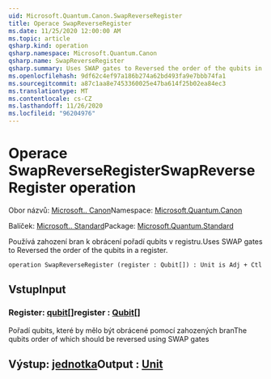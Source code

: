 ```yaml
---
uid: Microsoft.Quantum.Canon.SwapReverseRegister
title: Operace SwapReverseRegister
ms.date: 11/25/2020 12:00:00 AM
ms.topic: article
qsharp.kind: operation
qsharp.namespace: Microsoft.Quantum.Canon
qsharp.name: SwapReverseRegister
qsharp.summary: Uses SWAP gates to Reversed the order of the qubits in a register.
ms.openlocfilehash: 9df62c4ef97a186b274a62bd493fa9e7bbb74fa1
ms.sourcegitcommit: a87c1aa8e7453360025e47ba614f25b02ea84ec3
ms.translationtype: MT
ms.contentlocale: cs-CZ
ms.lasthandoff: 11/26/2020
ms.locfileid: "96204976"
---
```

# <a name="swapreverseregister-operation"></a><span data-ttu-id="f871d-102">Operace SwapReverseRegister</span><span class="sxs-lookup"><span data-stu-id="f871d-102">SwapReverseRegister operation</span></span>

<span data-ttu-id="f871d-103">Obor názvů: [Microsoft.. Canon](xref:Microsoft.Quantum.Canon)</span><span class="sxs-lookup"><span data-stu-id="f871d-103">Namespace: [Microsoft.Quantum.Canon](xref:Microsoft.Quantum.Canon)</span></span>

<span data-ttu-id="f871d-104">Balíček: [Microsoft.. Standard](https://nuget.org/packages/Microsoft.Quantum.Standard)</span><span class="sxs-lookup"><span data-stu-id="f871d-104">Package: [Microsoft.Quantum.Standard](https://nuget.org/packages/Microsoft.Quantum.Standard)</span></span>


<span data-ttu-id="f871d-105">Používá zahození bran k obrácení pořadí qubits v registru.</span><span class="sxs-lookup"><span data-stu-id="f871d-105">Uses SWAP gates to Reversed the order of the qubits in a register.</span></span>

```qsharp
operation SwapReverseRegister (register : Qubit[]) : Unit is Adj + Ctl
```


## <a name="input"></a><span data-ttu-id="f871d-106">Vstup</span><span class="sxs-lookup"><span data-stu-id="f871d-106">Input</span></span>

### <a name="register--qubit"></a><span data-ttu-id="f871d-107">Register: [qubit](xref:microsoft.quantum.lang-ref.qubit)[]</span><span class="sxs-lookup"><span data-stu-id="f871d-107">register : [Qubit](xref:microsoft.quantum.lang-ref.qubit)[]</span></span>

<span data-ttu-id="f871d-108">Pořadí qubits, které by mělo být obrácené pomocí zahozených bran</span><span class="sxs-lookup"><span data-stu-id="f871d-108">The qubits order of which should be reversed using SWAP gates</span></span>



## <a name="output--unit"></a><span data-ttu-id="f871d-109">Výstup: [jednotka](xref:microsoft.quantum.lang-ref.unit)</span><span class="sxs-lookup"><span data-stu-id="f871d-109">Output : [Unit](xref:microsoft.quantum.lang-ref.unit)</span></span>

